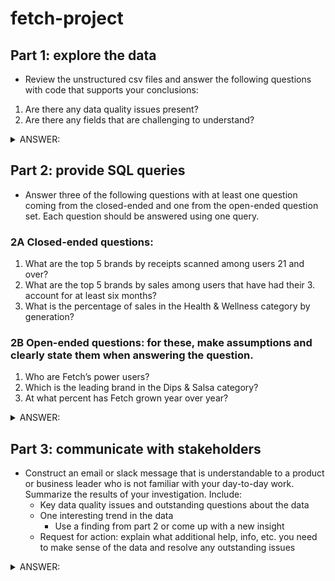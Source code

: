 # fetch-project

## Part 1: explore the data
- Review the unstructured csv files and answer the following questions with code that supports your conclusions:
1. Are there any data quality issues present?
2. Are there any fields that are challenging to understand?

<details>
<summary>ANSWER:</Summary>

1. Are there any data quality issues present?
    - Within transactions, there is missing final sale and final quantity data
        - These both appear to be business-critical data points, so it is concerning that these are missing. I would like to connect with other data team or software engineering members to gather historical context and learn if there are any assumptions we can make around the missing data.
    - There are not always barcodes for transactions
        - This is not concerning since I imagine that there are niche stores, etc that would be selling products without a traditional barcode.
            - However, if there is an automatic process to create a barcode in the data if one does not exist, then this is cause for concern and something I would want to reach out to developers to understand further.
    - There are products without barcodes
        - This is not concerning since I assume that they contain manually entered product information that has not been incorporated into an automatic system which generates the barcode.
    - There is missing data across the board.
        - My assumption is that only a sample of transactions, users, and products was provided and that there is more data available.
        
2. Are there any fields that are challenging to understand?
    - It is challenging to understand the transactions `FINAL_SALE` field.
        - It is unclear whether this is a sale amount for the full line item, a sale amount which must be multiplied by the quantity, or some total sale amount.
            - I am assuming this is the sale amount for the full line item in my analysis.
    - It is challenging to understand the transactions `FINAL_QUANTITY` field.
        - It is unclear what "zero" means.
            - I am assuming that this is a field which was added later and never backfilled. Any receipts prior to the app update which added the quantity was imputed with a text field of "zero". 
            - Since 1 is the most common quantity amount, I will assume that any "zero" values can reasonably be assumed to have a true quantity of 1.

- More information can be found in `src/part1__data_exploration.py` and `src/part1__readme.md`
</details>

## Part 2: provide SQL queries
- Answer three of the following questions with at least one question coming from the closed-ended and one from the open-ended question set. Each question should be answered using one query.
### 2A Closed-ended questions:
1. What are the top 5 brands by receipts scanned among users 21 and over?
2. What are the top 5 brands by sales among users that have had their 3. account for at least six months?
3. What is the percentage of sales in the Health & Wellness category by generation?
### 2B Open-ended questions: for these, make assumptions and clearly state them when answering the question.
1. Who are Fetch’s power users?
2. Which is the leading brand in the Dips & Salsa category?
3. At what percent has Fetch grown year over year?

<details>
<summary>ANSWER:</Summary>

- Questions Chosen:
    - C1. What are the top 5 brands by receipts scanned among users 21 and over?
    - O2. Which is the leading brand in the Dips & Salsa category?
    - O3. At what percent has Fetch grown year over year?
- Please see assumptions in `src/part2__run_sql.py` file
    - There are also variations on C1 and O3 based on differing assumptions I might make, specifically if there was more data.
- Queries are reproduced in the expandable sections below


<details>
<summary>C1. What are the top 5 brands by receipts scanned among users 21 and over?</Summary>

```
with users_21_up as (
    --first identify the users 21 and over.
    select *
        , today() as todaysdate
        , todaysdate::TIMESTAMP - interval 21 year as yearsago21
        --, dateadd(year,-21,getdate()) as yearsago21 --redshift syntax
        , case when BIRTH_DATE::TIMESTAMP is null then 1 else 0 end as missing_birthdate
        , case when BIRTH_DATE::TIMESTAMP<=yearsago21 then 1 else 0 end as atleast21_flag
    from users_df
    where missing_birthdate=0
        and atleast21_flag=1
)
, de_duped_products as (
    --next, de-duplciate barcodes (based on part 1 exploration, this is something which must be fixed)
    --the the rows with the most data
    --and if that is tied, use the row with brand info
    select *
        , case when CATEGORY_1 is not null then 1 else 0 end
            + case when CATEGORY_2 is not null then 1 else 0 end
            + case when CATEGORY_3 is not null then 1 else 0 end
            + case when CATEGORY_4 is not null then 1 else 0 end
            + case when MANUFACTURER is not null then 1 else 0 end
            + case when BRAND is not null then 1 else 0 end
            as cols_with_info
        , case when BRAND is not null then 1 else 0 end as brand_w_info
        , row_number() over(partition by barcode order by cols_with_info desc, brand_w_info desc) as keep_rn
    from products_df
    where barcode is not null
    qualify keep_rn = 1

)
, top5quantity as (
    --next, identify the quantity of the 5th most receipt
    --This will allow us to resolve ties at 5th place
    select min(unique_receipts) as unique_receipts_at_5th_place
    from (
        --per brand, identify the number of distinct recipts scanned
        --only select the top 5-most reciepts
        select p.brand
            , count(distinct t.RECEIPT_ID) as unique_receipts
        from transactions_df t
        join users_21_up u
            on t.user_id=u.id
        left join de_duped_products p 
            on t.barcode=p.barcode
        where t.barcode is not null
        group by p.brand
        having p.brand is not null
        order by count(distinct t.RECEIPT_ID) desc
        limit 5
    )
)
--gather the final result
--identify the number of distinct reciept scans by brand for users 21+
--and pull the top 5 (including anything tied for 5th place)
select p.brand
    --, count(t.RECEIPT_ID) as reciepts
    , count(distinct t.RECEIPT_ID) as unique_receipts
from transactions_df t
join users_21_up u
    on t.user_id=u.id
left join de_duped_products p 
    on t.barcode=p.barcode
where t.barcode is not null
group by p.brand
having p.brand is not null
    and unique_receipts>=(select unique_receipts_at_5th_place from top5quantity)
order by count(distinct t.RECEIPT_ID) desc


--I believe these ties should be considered
--However, if this is not necessary, the following should be run as the final result
/*
select p.brand
    --, count(t.RECEIPT_ID) as reciepts
    , count(distinct t.RECEIPT_ID) as unique_receipts
from transactions_df t
join users_21_up u
    on t.user_id=u.id
left join de_duped_products p 
    on t.barcode=p.barcode
where t.barcode is not null
group by p.brand
having p.brand is not null
order by count(distinct t.RECEIPT_ID) desc
limit 5
*/
```
</details>

<details>
<summary>O2. Which is the leading brand in the Dips & Salsa category?</Summary>

```
with de_duped_products as (
    --de-duplciate barcodes (based on part 1 exploration, this is something which must be fixed)
    --the the rows with the most data
    --and if that is tied, use the row with brand info
    select *
        , case when CATEGORY_1 is not null then 1 else 0 end
            + case when CATEGORY_2 is not null then 1 else 0 end
            + case when CATEGORY_3 is not null then 1 else 0 end
            + case when CATEGORY_4 is not null then 1 else 0 end
            + case when MANUFACTURER is not null then 1 else 0 end
            + case when BRAND is not null then 1 else 0 end
            as cols_with_info
        , case when BRAND is not null then 1 else 0 end as brand_w_info
        , row_number() over(partition by barcode order by cols_with_info desc, brand_w_info desc) as keep_rn
    from products_df
    where barcode is not null
    qualify keep_rn = 1

)
, dips_and_salsa as (
    --only gather the category we care about
    --category2 was identified via earlier exploration
    select *
    from de_duped_products
    where CATEGORY_2='Dips & Salsa'
)
, transaction_details_by_brand as (
    --only for dip and salsa transactions, identify the brand
    --basd on on assumptions, make final quanity "zero" map to 1
    --based on assumptions, replace blanks with 0s for final sale
    select t.receipt_id
        , t.purchase_date
        , replace(t.final_sale,' ','0')::decimal as final_sale
        , replace(t.final_quantity,'zero','0')::decimal as final_quantity_
        , replace(t.final_quantity,'zero','1')::decimal as final_quantity_imputed
        , t.final_sale as final_sale_raw
        , t.final_quantity as final_quantity_raw
        , ds.brand
    from transactions_df t
    join dips_and_salsa ds
        on t.barcode=ds.barcode
        --we can join becase if we left join then we will not get any other useful information
        --we need the barcode to set up a proper connection, as nulls will give us no information about if a dip & salsa was purchased
)
, median_salsa_dip_sale as (
    --based on transactions we have, find the median dip and salsa final sale amount
    --this will be used for imputing final sale when nothing else is known
    select median(final_sale) med
    from transaction_details_by_brand
    where final_sale is not null
)
, imputed_details as (
    --take transaction_details_by_brand and impute the median sales amount where no sales amount exists
    select *
        , (case when final_sale_raw=' ' 
            then (select med from median_salsa_dip_sale)::varchar 
            else final_sale_raw 
            end)::decimal 
            as final_sale_imputed
    from transaction_details_by_brand
)
--gather the final result
--identify the top salsa and dip brand, based on total sales
--assuming median salsa and dip sales value when sales value is not prsent
select brand
    , sum(final_sale_imputed) as total_sales
    , sum(final_quantity_imputed) as total_quantity
from imputed_details
--where brand is not null
group by brand
order by total_sales desc
limit 1
--top result is not a null brand
--if it was, we could add `where brand is not null`, 
--or use these findings to inform the business that missing data is causing a major concern with findings
--I would favor seeing that a null is the most common response rather than filtering it out so that addtitional data discovery/work with software engineers could be performed
```
</details>

<details>
<summary>O3. At what percent has Fetch grown year over year?</Summary>

```
with yoy_start as (
    --assumption is that this is a random sample of user data
    --do rolling year from the max date since we believe we have just a sample that ended in the past
    select max(created_date) as current_date_of_data
    from users_df
)
, user_details as (
    --identify key information about the user
    --including flags indicating when they became part of the user base
    --assumption is that all users provided are still part of our user population 
    select created_date
        , current_date_of_data
        --, dateadd(year,-1,current_date_of_data) as oneyearago --redshift syntax
        --, dateadd(year,-2,current_date_of_data) as twoyearsago --redshift syntax
        , current_date_of_data::TIMESTAMP - interval 1 year as oneyearago
        , current_date_of_data::TIMESTAMP - interval 2 year as twoyearsago
        , case when created_date::timestamp between oneyearago and current_date_of_data then 1 else 0 end as new_this_year
        , case when created_date::timestamp between twoyearsago and oneyearago then 1 else 0 end as new_last_year
        , case when created_date::timestamp < twoyearsago then 1 else 0 end as existing_users_prior_to_2_years_ago
        from users_df
    join yoy_start
        on 1=1
)
--identify summary stats for the YOY growth
--see `yoy_growth_pct` for the final answer
select sum(new_this_year) as total_new_users_this_year
    , sum(new_last_year) as total_new_users_last_year
    , sum(existing_users_prior_to_2_years_ago) as total_prior_users
    , count(*) as total_users_this_year
    , total_new_users_last_year+total_prior_users as total_users_this_last_year
    , (total_users_this_year-total_users_this_last_year)/total_users_this_last_year as yoy_growth
    , yoy_growth*100 as yoy_growth_pct
from user_details
```
</details>

</details>

## Part 3: communicate with stakeholders
- Construct an email or slack message that is understandable to a product or business leader who is not familiar with your day-to-day work. Summarize the results of your investigation. Include:
    - Key data quality issues and outstanding questions about the data
    - One interesting trend in the data
        - Use a finding from part 2 or come up with a new insight
    - Request for action: explain what additional help, info, etc. you need to make sense of the data and resolve any outstanding issues

<details>
<summary>ANSWER:</Summary>

Hi team,

I am currently working on building an understanding of our user and transaction growth.</br>
Though my analysis, I have a some interesting initial findings as well as a few data quality callouts and outstanding questions.</br>

</br>
With my sample of data, I see we have <b>18% YOY growth</b>. </br>
The <b>age of the users at signup time has increased in the last year</b>, compared to prior year.</br>
<br>
My assumption is that our target market should be a consistent or younger age over time so that we can incorporate younger shoppers into our user base. This would set us up for success if we have fully captured the mid-age market in the future.</br>
Should we consider creating a campaign to target younger audiences?</br>
If we would like our target market to be about 40 years old, then we are hitting our desired user-base.</br>
Please let me know if you would like additional findings related to user growth.</br>

</br>
</br>

- Data quality callouts: 
    - There are multiple barcodes in the products data. Without a modified date, I am uncertain what is the most updated product information for a barcode.
    - There is both missing price and missing quantity data for numerous transaction records
    - There appears to be missing data:
        - There are transactions which tie to users who do not exist in our user data
        - There are transactions without barcodes
        - There are transactions which tie to barcodes that do not exist in our product data
- Outstanding questions:
    - Can you direct me to the teams who can provide access to the full dataset?
        - Based on my findings, I believe I am missing users and missing products in my current dataset. 
        - I also assume I am missing transactions due to the low quantity of data. This does not allow for a full picture of user engagement and would be important to understand who is a power user and how best to target users.
    - Are there standard assumptions which should be made to fill in the gaps?
        - Specifically, where there is no "final sales" information, and no "final quantity" information ("zero"), do we have standard assumptions? These appear to be highly important data points and I do not want to make assumptions that differ from the rest of the team.
        - I believe this data is missing either due to (1) bad receipt scans, or (2) product enhancements where data was not captured until a specific point in time, but cannot yet validate these assumptions.

</br>  
</br>     
<b>Request for Action:</b></br>

1. Can you send me either developer documenation or people who I can connect with to further understand the missing "final sales" and "final quantity" data?</br>
2. Can you please connect me with the teams who can provide me with more data access?</br>

</br>
Thank you so much!</br>
Michelle Bedard
</details>